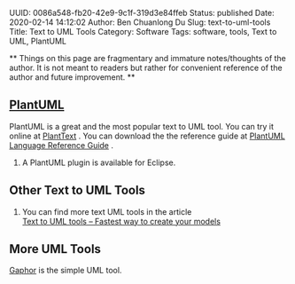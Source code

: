 UUID: 0086a548-fb20-42e9-9c1f-319d3e84ffeb
Status: published
Date: 2020-02-14 14:12:02
Author: Ben Chuanlong Du
Slug: text-to-uml-tools
Title: Text to UML Tools
Category: Software
Tags: software, tools, Text to UML, PlantUML

**
Things on this page are
fragmentary and immature notes/thoughts of the author.
It is not meant to readers
but rather for convenient reference of the author and future improvement.
**

## [PlantUML](http://plantuml.com/)

PlantUML is a great and the most popular text to UML tool.
You can try it online at
[PlantText](https://www.planttext.com)
.
You can download the the reference guide at
[PlantUML Language Reference Guide](http://plantuml.com/PlantUML_Language_Reference_Guide.pdf) 
.

1. A PlantUML plugin is available for Eclipse.

## Other Text to UML Tools

1. You can find more text UML tools in the article  
    [Text to UML tools – Fastest way to create your models](https://modeling-languages.com/text-uml-tools-complete-list/)

## More UML Tools

[Gaphor](https://github.com/gaphor/gaphor)
is the simple UML tool.
